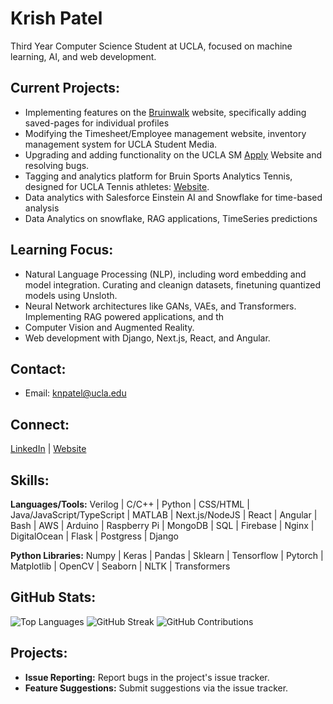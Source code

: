 # Krish Patel
Third Year Computer Science Student at UCLA, focused on machine learning, AI, and web development.

## Current Projects:
- Implementing features on the [Bruinwalk](http://bruinwalk.com/) website, specifically adding saved-pages for individual profiles
- Modifying the Timesheet/Employee management website, inventory management system for UCLA Student Media.
- Upgrading and adding functionality on the UCLA SM [Apply](https://apply.uclastudentmedia.com/) Website and resolving bugs.
- Tagging and analytics platform for Bruin Sports Analytics Tennis, designed for UCLA Tennis athletes: [Website](https://match-viewing-dashboard.web.app/).
- Data analytics with Salesforce Einstein AI and Snowflake for time-based analysis
- Data Analytics on snowflake, RAG applications, TimeSeries predictions

## Learning Focus:
- Natural Language Processing (NLP), including word embedding and model integration. Curating and cleanign datasets, finetuning quantized models using Unsloth.
- Neural Network architectures like GANs, VAEs, and Transformers. Implementing RAG powered applications, and th
- Computer Vision and Augmented Reality.
- Web development with Django, Next.js, React, and Angular.

## Contact:
- Email: knpatel@ucla.edu

## Connect:
[LinkedIn](https://www.linkedin.com/in/krishpatel2/) | [Website](https://krish1925.github.io/)

## Skills:
**Languages/Tools:** Verilog | C/C++ | Python | CSS/HTML | Java/JavaScript/TypeScript | MATLAB | Next.js/NodeJS | React | Angular | Bash | AWS | Arduino | Raspberry Pi | MongoDB | SQL | Firebase | Nginx | DigitalOcean | Flask | Postgress | Django 

**Python Libraries:** Numpy | Keras | Pandas | Sklearn | Tensorflow | Pytorch | Matplotlib | OpenCV | Seaborn | NLTK | Transformers

## GitHub Stats:
![Top Languages](https://github-readme-stats.vercel.app/api/top-langs/?username=krish1925&layout=compact)
![GitHub Streak](https://github-readme-streak-stats.herokuapp.com/?user=krish1925)
![GitHub Contributions](https://github-readme-stats.vercel.app/api?username=krish1925&show_icons=true)

## Projects:
- **Issue Reporting:** Report bugs in the project's issue tracker.
- **Feature Suggestions:** Submit suggestions via the issue tracker.
